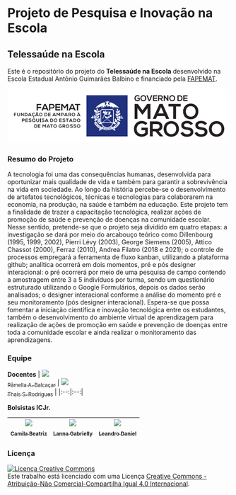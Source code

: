 # Projeto de Pesquisa e Inovação na Escola

## Telessaúde na Escola

Este é o repositório do projeto do **Telessaúde na Escola** desenvolvido na Escola Estadual Antônio Guimarães Balbino e financiado pela [FAPEMAT](http://www.fapemat.mt.gov.br/-/19019021-regulamento-das-bolsas-pesquisa-e-inovacao-na-escola-bpie).

<img src="https://github.com/telessaudenaescola/projeto/blob/main/imagem/fapemat.png">

### Resumo do Projeto

A tecnologia foi uma das consequências humanas, desenvolvida para oportunizar mais qualidade de vida e também para garantir a sobrevivência na vida em sociedade. Ao longo da história percebe-se o desenvolvimento de artefatos tecnológicos, técnicas e tecnologias para colaborarem na economia, na produção, na saúde e também na educação. Este projeto tem a finalidade de trazer a capacitação tecnológica, realizar ações de promoção de saúde e prevenção de doenças na comunidade escolar. Nesse sentido, pretende-se que o projeto seja dividido em quatro etapas: a investigação se dará por meio do arcabouço teórico como Dillenbourg (1995, 1999, 2002), Pierri Lévy (2003), George Siemens (2005), Attico Chassot (2000), Ferraz (2010), Andrea Filatro (2018 e 2021); o controle de processos empregará a ferramenta de fluxo  kanban, utilizando a plataforma github; analítica ocorrerá em dois momentos, pré e pós designer interacional: o pré ocorrerá por meio de uma pesquisa de campo contendo a amostragem entre 3 a 5 indivíduos por turma, sendo um questionário estruturado utilizando o Google Formulários, depois os dados serão analisados; o designer interacional conforme a análise do momento pré e seu monitoramento (pós designer interacional). Espera-se que possa fomentar a iniciação científica  e inovação tecnológica entre os estudantes, também o desenvolvimento do ambiente virtual de aprendizagem para realização de ações de promoção em saúde e prevenção de doenças entre toda a comunidade escolar e ainda realizar o monitoramento das aprendizagens.

### Equipe

**Docentes**
| [<img src="https://avatars3.githubusercontent.com/u/34974649?s=460&u=cbaf67211a4451e245cd48c41971b9eb1f874a53&v=4" width=115><br><sub>Pâmella A. Balcaçar</sub>](http://lattes.cnpq.br/1206643836491711) | [<img src="http://servicosweb.cnpq.br/wspessoa/servletrecuperafoto?tipo=1&id=K4465776U1" width=115><br><sub>Thais S. Rodrigues</sub>](http://lattes.cnpq.br/8581015130355377) |
|:--:|:--:|

**Bolsistas ICJr.**

| [<img src="http://servicosweb.cnpq.br/wspessoa/servletrecuperafoto?tipo=1&id=K1168012U8" width=115><br><sub>Camila Beatriz</sub>](http://lattes.cnpq.br/1238587547389228) | [<img src="http://servicosweb.cnpq.br/wspessoa/servletrecuperafoto?tipo=1&id=K1168292H6" width=115><br><sub>Lanna Gabrielly</sub>](http://lattes.cnpq.br/1214684042069195) | [<img src="http://servicosweb.cnpq.br/wspessoa/servletrecuperafoto?tipo=1&id=K1168171P9" width=115><br><sub>Leandro Daniel</sub>](http://lattes.cnpq.br/0735390887818195) |
|:--:|:--:|:--:|

### Licença

<a rel="license" href="http://creativecommons.org/licenses/by-nc-sa/4.0/"><img alt="Licença Creative Commons" style="border-width:0" src="https://i.creativecommons.org/l/by-nc-sa/4.0/88x31.png" /></a><br />Este trabalho está licenciado com uma Licença <a rel="license" href="http://creativecommons.org/licenses/by-nc-sa/4.0/">Creative Commons - Atribuição-Não Comercial-Compartilha Igual 4.0 Internacional</a>.
